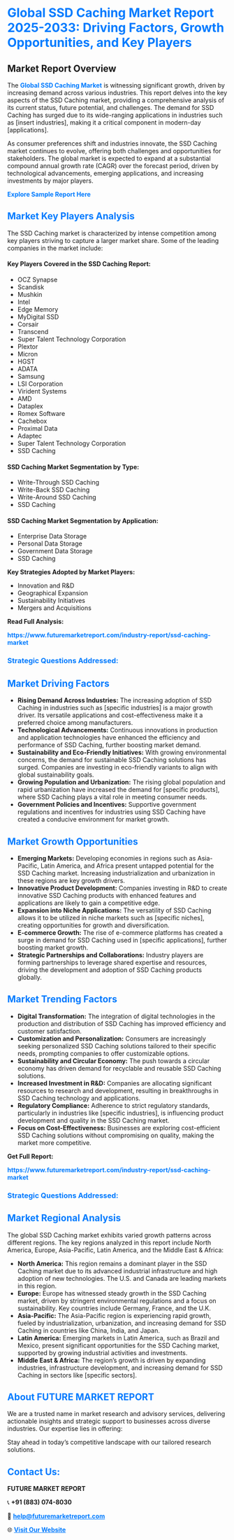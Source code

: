<h1 style="color: #007BFF;">Global SSD Caching Market Report 2025-2033: Driving Factors, Growth Opportunities, and Key Players</h1>

<section id="overview">
<h2>Market Report Overview</h2>
<p>The <a href="https://www.futuremarketreport.com/industry-report/ssd-caching-market" style="color: #007BFF; text-decoration: none;"><strong>Global SSD Caching Market</strong></a> is witnessing significant growth, driven by increasing demand across various industries. This report delves into the key aspects of the SSD Caching market, providing a comprehensive analysis of its current status, future potential, and challenges. The demand for SSD Caching has surged due to its wide-ranging applications in industries such as [insert industries], making it a critical component in modern-day [applications].</p>
<p>As consumer preferences shift and industries innovate, the SSD Caching market continues to evolve, offering both challenges and opportunities for stakeholders. The global market is expected to expand at a substantial compound annual growth rate (CAGR) over the forecast period, driven by technological advancements, emerging applications, and increasing investments by major players.</p>
</section>

<section id="overview">
<p><a href="https://www.futuremarketreport.com/request-sample/reportId=99019" style="color: #007BFF; text-decoration: none;"><strong>Explore Sample Report Here</strong></a></p>
</section>

<section id="key-players">
<h2 style="color: #007BFF;">Market Key Players Analysis</h2>
<p>The SSD Caching market is characterized by intense competition among key players striving to capture a larger market share. Some of the leading companies in the market include:</p>
<h4>Key Players Covered in the SSD Caching Report:</h4>
<ul><li>OCZ Synapse</li><li>Scandisk</li><li>Mushkin</li><li>Intel</li><li>Edge Memory</li><li>MyDigital SSD</li><li>Corsair</li><li>Transcend</li><li>Super Talent Technology Corporation</li><li>Plextor</li><li>Micron</li><li>HGST</li><li>ADATA</li><li>Samsung</li><li>LSI Corporation</li><li>Virident Systems</li><li>AMD</li><li>Dataplex</li><li>Romex Software</li><li>Cachebox</li><li>Proximal Data</li><li>Adaptec</li><li>Super Talent Technology Corporation</li><li>SSD Caching</li></ul>
<h4>SSD Caching Market Segmentation by Type:</h4>
<ul><li>Write-Through SSD Caching</li><li>Write-Back SSD Caching</li><li>Write-Around SSD Caching</li><li>SSD Caching</li></ul>

<h4>SSD Caching Market Segmentation by Application:</h4>
<ul><li>Enterprise Data Storage</li><li>Personal Data Storage</li><li>Government Data Storage</li><li>SSD Caching</li></ul>
<p><strong>Key Strategies Adopted by Market Players:</strong></p>
<ul>
<li>Innovation and R&D</li>
<li>Geographical Expansion</li>
<li>Sustainability Initiatives</li>
<li>Mergers and Acquisitions</li>
</ul>
</section>

<section>
<p><strong>Read Full Analysis: </strong></p><a href="https://www.futuremarketreport.com/industry-report/ssd-caching-market" style="color: #007BFF; text-decoration: none;"><strong>https://www.futuremarketreport.com/industry-report/ssd-caching-market</strong></a>
<h3 style="color: #007BFF;">Strategic Questions Addressed:</h3>
</section>

<section id="driving-factors">
<h2 style="color: #007BFF;">Market Driving Factors</h2>
<ul>
<li><strong>Rising Demand Across Industries:</strong> The increasing adoption of SSD Caching in industries such as [specific industries] is a major growth driver. Its versatile applications and cost-effectiveness make it a preferred choice among manufacturers.</li>
<li><strong>Technological Advancements:</strong> Continuous innovations in production and application technologies have enhanced the efficiency and performance of SSD Caching, further boosting market demand.</li>
<li><strong>Sustainability and Eco-Friendly Initiatives:</strong> With growing environmental concerns, the demand for sustainable SSD Caching solutions has surged. Companies are investing in eco-friendly variants to align with global sustainability goals.</li>
<li><strong>Growing Population and Urbanization:</strong> The rising global population and rapid urbanization have increased the demand for [specific products], where SSD Caching plays a vital role in meeting consumer needs.</li>
<li><strong>Government Policies and Incentives:</strong> Supportive government regulations and incentives for industries using SSD Caching have created a conducive environment for market growth.</li>
</ul>
</section>

<section id="growth-opportunities">
<h2 style="color: #007BFF;">Market Growth Opportunities</h2>
<ul>
<li><strong>Emerging Markets:</strong> Developing economies in regions such as Asia-Pacific, Latin America, and Africa present untapped potential for the SSD Caching market. Increasing industrialization and urbanization in these regions are key growth drivers.</li>
<li><strong>Innovative Product Development:</strong> Companies investing in R&D to create innovative SSD Caching products with enhanced features and applications are likely to gain a competitive edge.</li>
<li><strong>Expansion into Niche Applications:</strong> The versatility of SSD Caching allows it to be utilized in niche markets such as [specific niches], creating opportunities for growth and diversification.</li>
<li><strong>E-commerce Growth:</strong> The rise of e-commerce platforms has created a surge in demand for SSD Caching used in [specific applications], further boosting market growth.</li>
<li><strong>Strategic Partnerships and Collaborations:</strong> Industry players are forming partnerships to leverage shared expertise and resources, driving the development and adoption of SSD Caching products globally.</li>
</ul>
</section>

<section id="trending-factors">
<h2 style="color: #007BFF;">Market Trending Factors</h2>
<ul>
<li><strong>Digital Transformation:</strong> The integration of digital technologies in the production and distribution of SSD Caching has improved efficiency and customer satisfaction.</li>
<li><strong>Customization and Personalization:</strong> Consumers are increasingly seeking personalized SSD Caching solutions tailored to their specific needs, prompting companies to offer customizable options.</li>
<li><strong>Sustainability and Circular Economy:</strong> The push towards a circular economy has driven demand for recyclable and reusable SSD Caching solutions.</li>
<li><strong>Increased Investment in R&D:</strong> Companies are allocating significant resources to research and development, resulting in breakthroughs in SSD Caching technology and applications.</li>
<li><strong>Regulatory Compliance:</strong> Adherence to strict regulatory standards, particularly in industries like [specific industries], is influencing product development and quality in the SSD Caching market.</li>
<li><strong>Focus on Cost-Effectiveness:</strong> Businesses are exploring cost-efficient SSD Caching solutions without compromising on quality, making the market more competitive.</li>
</ul>
</section>

<section>
<p><strong>Get Full Report: </strong></p><a href="https://www.futuremarketreport.com/industry-report/ssd-caching-market" style="color: #007BFF; text-decoration: none;"><strong>https://www.futuremarketreport.com/industry-report/ssd-caching-market</strong></a>
<h3 style="color: #007BFF;">Strategic Questions Addressed:</h3>
</section>


<section id="regional-analysis">
<h2 style="color: #007BFF;">Market Regional Analysis</h2>
<p>The global SSD Caching market exhibits varied growth patterns across different regions. The key regions analyzed in this report include North America, Europe, Asia-Pacific, Latin America, and the Middle East & Africa:</p>
<ul>
<li><strong>North America:</strong> This region remains a dominant player in the SSD Caching market due to its advanced industrial infrastructure and high adoption of new technologies. The U.S. and Canada are leading markets in this region.</li>
<li><strong>Europe:</strong> Europe has witnessed steady growth in the SSD Caching market, driven by stringent environmental regulations and a focus on sustainability. Key countries include Germany, France, and the U.K.</li>
<li><strong>Asia-Pacific:</strong> The Asia-Pacific region is experiencing rapid growth, fueled by industrialization, urbanization, and increasing demand for SSD Caching in countries like China, India, and Japan.</li>
<li><strong>Latin America:</strong> Emerging markets in Latin America, such as Brazil and Mexico, present significant opportunities for the SSD Caching market, supported by growing industrial activities and investments.</li>
<li><strong>Middle East & Africa:</strong> The region’s growth is driven by expanding industries, infrastructure development, and increasing demand for SSD Caching in sectors like [specific sectors].</li>
</ul>
</section>

<footer>
<h2 style="color: #007BFF;">About FUTURE MARKET REPORT</h2>
<p>We are a trusted name in market research and advisory services, delivering actionable insights and strategic support to businesses across diverse industries. Our expertise lies in offering:</p>

<p>Stay ahead in today’s competitive landscape with our tailored research solutions.</p>

<h2 style="color: #007BFF;">Contact Us:</h2>
<p><strong>FUTURE MARKET REPORT</strong></p>
<p>📞 <strong>+91 (883) 074-8030</strong></p>
<p>📧 <strong><a href="mailto:help@futuremarketreport.com" style="color: #007BFF;">help@futuremarketreport.com</a></strong></p>
<p>🌐 <strong><a href="https://www.futuremarketreport.com/" style="color: #007BFF;">Visit Our Website</a></strong></p>
</footer>